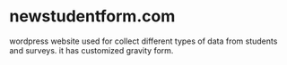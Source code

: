 # newstudentform.com
wordpress website used for collect different types of data from students and surveys. it has customized gravity form.
